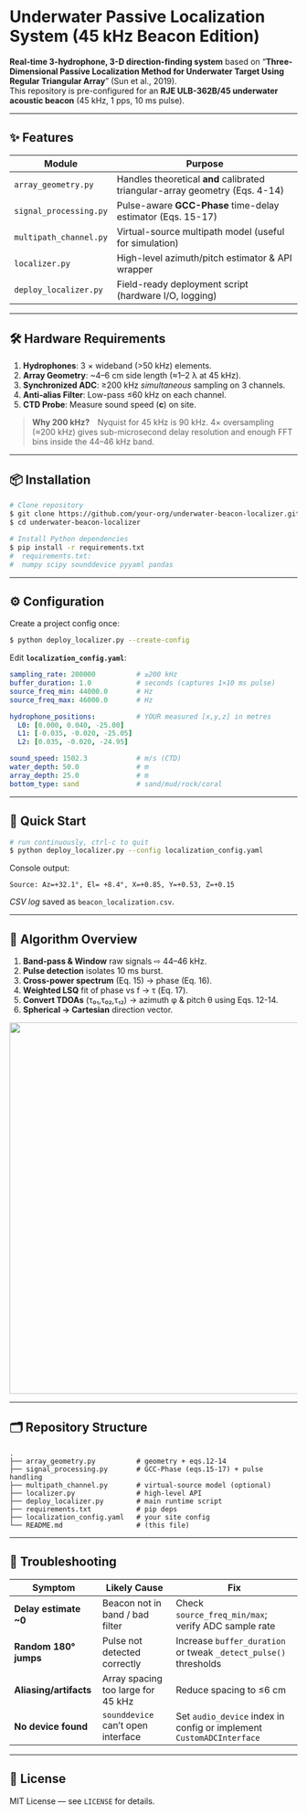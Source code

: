 # Underwater Passive Localization System (45 kHz Beacon Edition)



**Real-time 3-hydrophone, 3-D direction-finding system** based on
“**Three-Dimensional Passive Localization Method for Underwater Target Using Regular Triangular Array**” (Sun et al., 2019).  
This repository is pre-configured for an **RJE ULB-362B/45 underwater acoustic beacon** (45 kHz, 1 pps, 10 ms pulse).

---

## ✨  Features

| Module | Purpose |
|--------|---------|
| `array_geometry.py` | Handles theoretical **and** calibrated triangular-array geometry (Eqs. 4-14) |
| `signal_processing.py` | Pulse-aware **GCC-Phase** time-delay estimator (Eqs. 15-17) |
| `multipath_channel.py` | Virtual-source multipath model (useful for simulation) |
| `localizer.py` | High-level azimuth/pitch estimator & API wrapper |
| `deploy_localizer.py` | Field-ready deployment script (hardware I/O, logging) |

---

## 🛠️ Hardware Requirements

1. **Hydrophones**: 3 × wideband (>50 kHz) elements.
2. **Array Geometry**: ~4–6 cm side length (≈1–2 λ at 45 kHz).
3. **Synchronized ADC**: ≥200 kHz *simultaneous* sampling on 3 channels.
4. **Anti-alias Filter**: Low-pass ≤60 kHz on each channel.
5. **CTD Probe**: Measure sound speed (**c**) on site.

> **Why 200 kHz?** Nyquist for 45 kHz is 90 kHz. 4× oversampling (≈200 kHz) gives
> sub-microsecond delay resolution and enough FFT bins inside the 44–46 kHz band.

---

## 📦 Installation

```bash
# Clone repository
$ git clone https://github.com/your-org/underwater-beacon-localizer.git
$ cd underwater-beacon-localizer

# Install Python dependencies
$ pip install -r requirements.txt
#  requirements.txt:
#  numpy scipy sounddevice pyyaml pandas
```

---

## ⚙️ Configuration

Create a project config once:

```bash
$ python deploy_localizer.py --create-config
```

Edit **`localization_config.yaml`**:

```yaml
sampling_rate: 200000          # ≥200 kHz
buffer_duration: 1.0           # seconds (captures 1×10 ms pulse)
source_freq_min: 44000.0       # Hz
source_freq_max: 46000.0       # Hz

hydrophone_positions:          # YOUR measured [x,y,z] in metres
  L0: [0.000, 0.040, -25.00]
  L1: [-0.035, -0.020, -25.05]
  L2: [0.035, -0.020, -24.95]

sound_speed: 1502.3            # m/s (CTD)
water_depth: 50.0              # m
array_depth: 25.0              # m
bottom_type: sand              # sand/mud/rock/coral
```

---

## 🚀 Quick Start

```bash
# run continuously, ctrl-c to quit
$ python deploy_localizer.py --config localization_config.yaml
```
Console output:
```
Source: Az=+32.1°, El= +8.4°, X=+0.85, Y=+0.53, Z=+0.15
```
*CSV log* saved as `beacon_localization.csv`.

---

## 🧮  Algorithm Overview

1. **Band-pass & Window** raw signals ⇨ 44–46 kHz.  
2. **Pulse detection** isolates 10 ms burst.  
3. **Cross-power spectrum** (Eq. 15) → phase (Eq. 16).  
4. **Weighted LSQ** fit of phase vs f → τ (Eq. 17).  
5. **Convert TDOAs** (τ₀₁,τ₀₂,τ₁₂) → azimuth φ & pitch θ using Eqs. 12-14.  
6. **Spherical → Cartesian** direction vector.

<p align="center"><img src="docs/flowchart.svg" width="650"></p>

---

## 🗂  Repository Structure

```
.
├── array_geometry.py          # geometry + eqs.12-14
├── signal_processing.py       # GCC-Phase (eqs.15-17) + pulse handling
├── multipath_channel.py       # virtual-source model (optional)
├── localizer.py               # high-level API
├── deploy_localizer.py        # main runtime script
├── requirements.txt           # pip deps
├── localization_config.yaml   # your site config
└── README.md                  # (this file)
```

---

## 📝  Troubleshooting

| Symptom | Likely Cause | Fix |
|---------|--------------|-----|
| **Delay estimate ~0** | Beacon not in band / bad filter | Check `source_freq_min/max`; verify ADC sample rate |
| **Random 180° jumps** | Pulse not detected correctly | Increase `buffer_duration` or tweak `_detect_pulse()` thresholds |
| **Aliasing/artifacts** | Array spacing too large for 45 kHz | Reduce spacing to ≤6 cm |
| **No device found** | `sounddevice` can’t open interface | Set `audio_device` index in config or implement `CustomADCInterface` |

---

## 📖  License

MIT License — see `LICENSE` for details.

